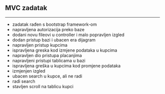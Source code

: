 ## MVC zadatak
---
- zadatak rađen s bootstrap framework-om
- napravljena autorizacija preko baze
- dodani novu fileovi u controller i malo popravljen izgled 
- dodan pristup bazi i ubacen era dijagram
- napravljen pristup kupcima
- ispravljena greska kod izmjene podataka u kupcima
- napravljen dio pristupa placanjima 
- napravljeni pristupi tablicama u bazi
- ispravljena greška u kupcima kod promjene podataka
- izmjenjen izgled
- ubacen search u kupce, ali ne radi
- radi search
- stavljen scroll na tablicu kupci 